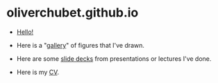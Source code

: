# oliverchubet.github.io

- [Hello!](hello.md)

- Here is a "[gallery](gallery.md)" of figures that I've drawn.

- Here are some [slide decks](slides.md) from presentations or lectures I've done.

- Here is my [CV](cv.md).

